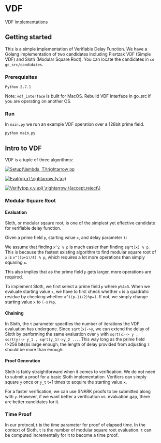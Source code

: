# VDF
VDF Implementations

## Getting started
This is a simple implementation of Verifiable Delay Function. We have a Golang implementation of 
two candidates including Piertzak VDF (Simple VDF) and Sloth (Modular Square Root). You can locate the candidates in
``
cd go_src/candidates
``.
### Prerequisites

```
Python 2.7.1
```
Note: `vdf_interface` is built for MacOS. Rebuild VDF interface in go_src if you are operating on another OS.
### Run
In ``main.py`` we run an example VDF operation over a 128bit prime field.
```
python main.py
```
## Intro to VDF
VDF is a tuple of three algorithms:

<a href="https://www.codecogs.com/eqnedit.php?latex=Setup(\lambda,&space;T)\rightarrow&space;pp" target="_blank"><img src="https://latex.codecogs.com/gif.latex?Setup(\lambda,&space;T)\rightarrow&space;pp" title="Setup(\lambda, T)\rightarrow pp" /></a>

<a href="https://www.codecogs.com/eqnedit.php?latex=Eval(pp,x)&space;\rightarrow&space;(y,\pi)" target="_blank"><img src="https://latex.codecogs.com/gif.latex?Eval(pp,x)&space;\rightarrow&space;(y,\pi)" title="Eval(pp,x) \rightarrow (y,\pi)" /></a>

<a href="https://www.codecogs.com/eqnedit.php?latex=Verify(pp,x,y,\pi)&space;\rightarrow&space;\{accept,reject\}" target="_blank"><img src="https://latex.codecogs.com/gif.latex?Verify(pp,x,y,\pi)&space;\rightarrow&space;\{accept,reject\}" title="Verify(pp,x,y,\pi) \rightarrow \{accept,reject\}" /></a>

### Modular Square Root

#### Evaluation
Sloth, or modular sqaure root, is one of the simplest yet effective candidate for verifiable delay function.

Given a prime field ``p``, starting value ``x``, and delay parameter ``t``:

We assume that finding ``x^2 % p`` is much easier than finding ``sqrt(x) % p``.
This is because the fastest existing algorithm to find modular square root of ``x``
is ``x^((p+1)/4) % p``, which requires a lot more operations than simply squaring ``x``.

This also implies that as the prime field ``p`` gets larger, more operations are required.

To implement Sloth, we first select a prime field ``p`` where ``p%4=3``. When we evaluate starting value ``x``, 
we have to first check whether ``x`` is a quadratic residue by checking whether 
``a^((p-1)/2)%p=1``. If not, we simply change starting value ``x`` to ``(-x)%p``.

#### Chaining

In Sloth, the ``t`` parameter specifies the number of iterations the VDF evaluation has undergone.
Since ``sqrt(x)->y``, we can extend the delay of Sloth by performing the same evaluation over ``y`` with 
``sqrt(x)-> y , sqrt(y)-> y_1 , sqrt(y_1)->y_2 ...``. This way long as the prime field (>256 bits)is large enough, 
the length of delay provided from adjusting ``t`` should be more than enough.

 

#### Proof Generation
Sloth is fairly straightforward when it comes to verification. We do not need to submit a proof 
for a basic Sloth implementation. Verifiers can simply square ``y`` once or ``y_t`` t+1 times to 
acquire the starting value ``x``.

For a faster verification, we can use SNARK proofs to be submitted along with ``y``. 
However, if we want better a verification vs. evaluation gap, there are better candidates 
for it. 

### Time Proof
In our protocol,``t`` is the time parameter for proof of elapsed time. In the context of Sloth, ``t`` 
is the number of modular square root evaluation. ``t`` can be computed incrementally for it to become a time proof.